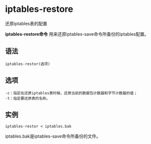iptables-restore
===

还原iptables表的配置


**iptables-restore命令** 用来还原iptables-save命令所备份的iptables配置。

##  语法

```
iptables-restor(选项)
```

##  选项

```
-c：指定在还原iptables表时候，还原当前的数据包计数器和字节计数器的值；
-t：指定要还原表的名称。
```

##  实例

```
iptables-restor < iptables.bak
```

iptables.bak是iptables-save命令所备份的文件。


